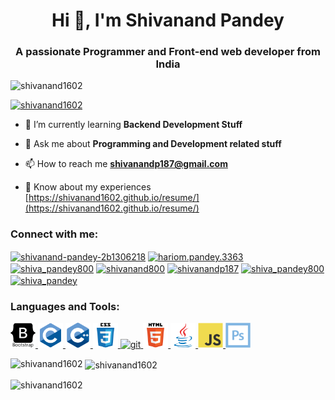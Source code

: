 <h1 align="center">Hi 👋, I'm Shivanand Pandey</h1>
<h3 align="center">A passionate Programmer and Front-end web developer from India</h3>

<p align="left"> <img src="https://komarev.com/ghpvc/?username=shivanand1602&label=Profile%20views&color=0e75b6&style=flat" alt="shivanand1602" /> </p>

<p align="left"> <a href="https://github.com/ryo-ma/github-profile-trophy"><img src="https://github-profile-trophy.vercel.app/?username=shivanand1602" alt="shivanand1602" /></a> </p>


- 🌱 I’m currently learning **Backend Development Stuff**

- 💬 Ask me about **Programming and Development related stuff**

- 📫 How to reach me **shivanandp187@gmail.com**

- 📄 Know about my experiences [https://shivanand1602.github.io/resume/](https://shivanand1602.github.io/resume/)

<h3 align="left">Connect with me:</h3>
<p align="left">
<a href="https://linkedin.com/in/shivanand-pandey-2b1306218" target="blank"><img align="center" src="https://raw.githubusercontent.com/rahuldkjain/github-profile-readme-generator/master/src/images/icons/Social/linked-in-alt.svg" alt="shivanand-pandey-2b1306218" height="30" width="40" /></a>
<a href="https://fb.com/hariom.pandey.3363" target="blank"><img align="center" src="https://raw.githubusercontent.com/rahuldkjain/github-profile-readme-generator/master/src/images/icons/Social/facebook.svg" alt="hariom.pandey.3363" height="30" width="40" /></a>
<a href="https://instagram.com/shiva_pandey800" target="blank"><img align="center" src="https://raw.githubusercontent.com/rahuldkjain/github-profile-readme-generator/master/src/images/icons/Social/instagram.svg" alt="shiva_pandey800" height="30" width="40" /></a>
<a href="https://www.codechef.com/users/shivanand800" target="blank"><img align="center" src="https://cdn.jsdelivr.net/npm/simple-icons@3.1.0/icons/codechef.svg" alt="shivanand800" height="30" width="40" /></a>
<a href="https://www.hackerrank.com/shivanandp187" target="blank"><img align="center" src="https://raw.githubusercontent.com/rahuldkjain/github-profile-readme-generator/master/src/images/icons/Social/hackerrank.svg" alt="shivanandp187" height="30" width="40" /></a>
<a href="https://codeforces.com/profile/shiva_pandey800" target="blank"><img align="center" src="https://raw.githubusercontent.com/rahuldkjain/github-profile-readme-generator/master/src/images/icons/Social/codeforces.svg" alt="shiva_pandey800" height="30" width="40" /></a>
<a href="https://www.leetcode.com/shiva_pandey" target="blank"><img align="center" src="https://raw.githubusercontent.com/rahuldkjain/github-profile-readme-generator/master/src/images/icons/Social/leet-code.svg" alt="shiva_pandey" height="30" width="40" /></a>
</p>

<h3 align="left">Languages and Tools:</h3>
<p align="left"> <a href="https://getbootstrap.com" target="_blank" rel="noreferrer"> <img src="https://raw.githubusercontent.com/devicons/devicon/master/icons/bootstrap/bootstrap-plain-wordmark.svg" alt="bootstrap" width="40" height="40"/> </a> <a href="https://www.cprogramming.com/" target="_blank" rel="noreferrer"> <img src="https://raw.githubusercontent.com/devicons/devicon/master/icons/c/c-original.svg" alt="c" width="40" height="40"/> </a> <a href="https://www.w3schools.com/cpp/" target="_blank" rel="noreferrer"> <img src="https://raw.githubusercontent.com/devicons/devicon/master/icons/cplusplus/cplusplus-original.svg" alt="cplusplus" width="40" height="40"/> </a> <a href="https://www.w3schools.com/css/" target="_blank" rel="noreferrer"> <img src="https://raw.githubusercontent.com/devicons/devicon/master/icons/css3/css3-original-wordmark.svg" alt="css3" width="40" height="40"/> </a> <a href="https://git-scm.com/" target="_blank" rel="noreferrer"> <img src="https://www.vectorlogo.zone/logos/git-scm/git-scm-icon.svg" alt="git" width="40" height="40"/> </a> <a href="https://www.w3.org/html/" target="_blank" rel="noreferrer"> <img src="https://raw.githubusercontent.com/devicons/devicon/master/icons/html5/html5-original-wordmark.svg" alt="html5" width="40" height="40"/> </a> <a href="https://www.java.com" target="_blank" rel="noreferrer"> <img src="https://raw.githubusercontent.com/devicons/devicon/master/icons/java/java-original.svg" alt="java" width="40" height="40"/> </a> <a href="https://developer.mozilla.org/en-US/docs/Web/JavaScript" target="_blank" rel="noreferrer"> <img src="https://raw.githubusercontent.com/devicons/devicon/master/icons/javascript/javascript-original.svg" alt="javascript" width="40" height="40"/> </a> <a href="https://www.photoshop.com/en" target="_blank" rel="noreferrer"> <img src="https://raw.githubusercontent.com/devicons/devicon/master/icons/photoshop/photoshop-line.svg" alt="photoshop" width="40" height="40"/> </a> </p>

<p><img align="left" src="https://github-readme-stats.vercel.app/api/top-langs?username=shivanand1602&show_icons=true&locale=en&layout=compact" alt="shivanand1602" /></p>

<p>&nbsp;<img align="center" src="https://github-readme-stats.vercel.app/api?username=shivanand1602&show_icons=true&locale=en" alt="shivanand1602" /></p>

<p><img align="center" src="https://github-readme-streak-stats.herokuapp.com/?user=shivanand1602&" alt="shivanand1602" /></p>
